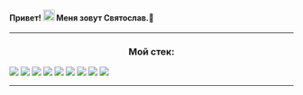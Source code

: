 ####  Привет! <img src="https://media.giphy.com/media/hvRJCLFzcasrR4ia7z/giphy.gif" width="20px" height="20px"> Меня зовут Святослав.👋


***
<h3 align="center">Мой стек:</h3>

<img src="https://img.shields.io/badge/<LABEL>-HTML5-e34f26"/>
<img src="https://img.shields.io/badge/<LABEL>-CSS3-321011"/>
<img src="https://img.shields.io/badge/<LABEL>-JavaScript-1572b6"/>
<img src="https://img.shields.io/badge/<LABEL>-React-4f4d59"/>
<img src="https://img.shields.io/badge/<LABEL>-NodeJS-7da55f"/>
<img src="https://img.shields.io/badge/<LABEL>-MongoDB-4ea94b"/>
<img src="https://img.shields.io/badge/<LABEL>-Postman-ff6c37"/>
<img src="https://img.shields.io/badge/<LABEL>-Webpack-20232a"/>
<img src="https://img.shields.io/badge/<LABEL>-GitHub-323330"/>

***
